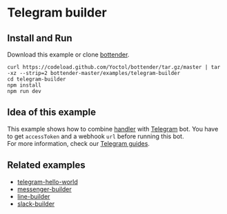 # Telegram builder

## Install and Run

Download this example or clone [bottender](https://github.com/Yoctol/bottender).

```
curl https://codeload.github.com/Yoctol/bottender/tar.gz/master | tar -xz --strip=2 bottender-master/examples/telegram-builder
cd telegram-builder
npm install
npm run dev
```

## Idea of this example

This example shows how to combine [handler](https://bottender.js.org/docs/APIReference-Handler) with [Telegram](https://telegram.org/) bot. You have to get `accessToken` and a webhook `url` before running this bot.  
For more information, check our [Telegram guides](https://bottender.js.org/docs/Platforms-Telegram).  

## Related examples

- [telegram-hello-world](../telegram-hello-world)
- [messenger-builder](../messenger-builder)
- [line-builder](../line-builder)
- [slack-builder](../slack-builder)
